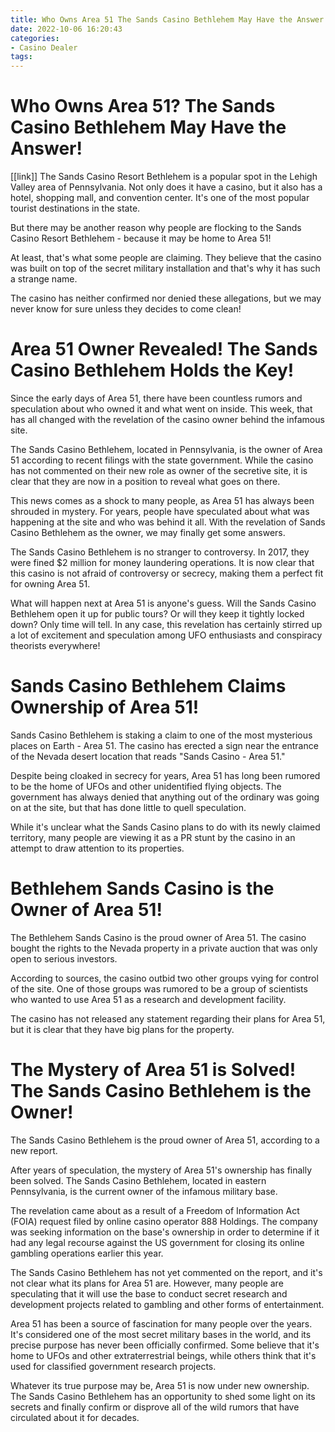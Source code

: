 ```yaml
---
title: Who Owns Area 51 The Sands Casino Bethlehem May Have the Answer! 
date: 2022-10-06 16:20:43
categories:
- Casino Dealer
tags:
---
```



#  Who Owns Area 51? The Sands Casino Bethlehem May Have the Answer! 

[[link]]
The Sands Casino Resort Bethlehem is a popular spot in the Lehigh Valley area of Pennsylvania. Not only does it have a casino, but it also has a hotel, shopping mall, and convention center. It's one of the most popular tourist destinations in the state.

But there may be another reason why people are flocking to the Sands Casino Resort Bethlehem - because it may be home to Area 51!

At least, that's what some people are claiming. They believe that the casino was built on top of the secret military installation and that's why it has such a strange name.

The casino has neither confirmed nor denied these allegations, but we may never know for sure unless they decides to come clean!

#  Area 51 Owner Revealed! The Sands Casino Bethlehem Holds the Key! 

Since the early days of Area 51, there have been countless rumors and speculation about who owned it and what went on inside. This week, that has all changed with the revelation of the casino owner behind the infamous site.

The Sands Casino Bethlehem, located in Pennsylvania, is the owner of Area 51 according to recent filings with the state government. While the casino has not commented on their new role as owner of the secretive site, it is clear that they are now in a position to reveal what goes on there.

This news comes as a shock to many people, as Area 51 has always been shrouded in mystery. For years, people have speculated about what was happening at the site and who was behind it all. With the revelation of Sands Casino Bethlehem as the owner, we may finally get some answers.

The Sands Casino Bethlehem is no stranger to controversy. In 2017, they were fined $2 million for money laundering operations. It is now clear that this casino is not afraid of controversy or secrecy, making them a perfect fit for owning Area 51.

What will happen next at Area 51 is anyone's guess. Will the Sands Casino Bethlehem open it up for public tours? Or will they keep it tightly locked down? Only time will tell. In any case, this revelation has certainly stirred up a lot of excitement and speculation among UFO enthusiasts and conspiracy theorists everywhere!

#  Sands Casino Bethlehem Claims Ownership of Area 51! 

Sands Casino Bethlehem is staking a claim to one of the most mysterious places on Earth - Area 51. The casino has erected a sign near the entrance of the Nevada desert location that reads "Sands Casino - Area 51."

Despite being cloaked in secrecy for years, Area 51 has long been rumored to be the home of UFOs and other unidentified flying objects. The government has always denied that anything out of the ordinary was going on at the site, but that has done little to quell speculation.

While it's unclear what the Sands Casino plans to do with its newly claimed territory, many people are viewing it as a PR stunt by the casino in an attempt to draw attention to its properties.

#  Bethlehem Sands Casino is the Owner of Area 51! 

The Bethlehem Sands Casino is the proud owner of Area 51. The casino bought the rights to the Nevada property in a private auction that was only open to serious investors.

According to sources, the casino outbid two other groups vying for control of the site. One of those groups was rumored to be a group of scientists who wanted to use Area 51 as a research and development facility.

The casino has not released any statement regarding their plans for Area 51, but it is clear that they have big plans for the property.

#  The Mystery of Area 51 is Solved! The Sands Casino Bethlehem is the Owner!

The Sands Casino Bethlehem is the proud owner of Area 51, according to a new report.

After years of speculation, the mystery of Area 51's ownership has finally been solved. The Sands Casino Bethlehem, located in eastern Pennsylvania, is the current owner of the infamous military base.

The revelation came about as a result of a Freedom of Information Act (FOIA) request filed by online casino operator 888 Holdings. The company was seeking information on the base's ownership in order to determine if it had any legal recourse against the US government for closing its online gambling operations earlier this year.

The Sands Casino Bethlehem has not yet commented on the report, and it's not clear what its plans for Area 51 are. However, many people are speculating that it will use the base to conduct secret research and development projects related to gambling and other forms of entertainment.

Area 51 has been a source of fascination for many people over the years. It's considered one of the most secret military bases in the world, and its precise purpose has never been officially confirmed. Some believe that it's home to UFOs and other extraterrestrial beings, while others think that it's used for classified government research projects.

Whatever its true purpose may be, Area 51 is now under new ownership. The Sands Casino Bethlehem has an opportunity to shed some light on its secrets and finally confirm or disprove all of the wild rumors that have circulated about it for decades.